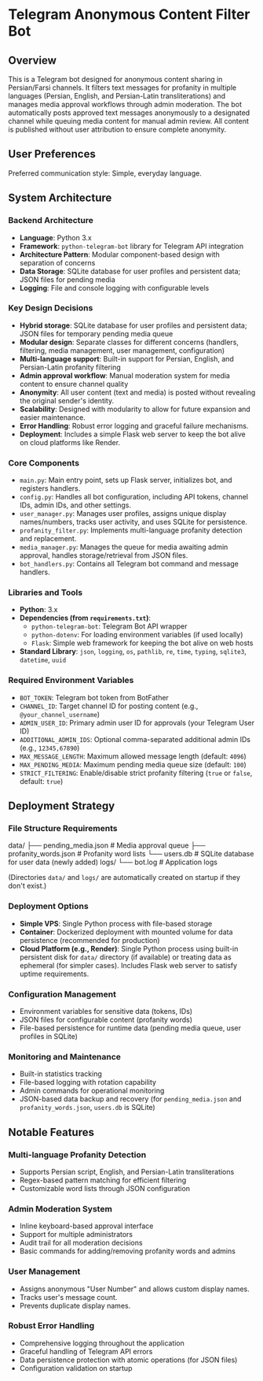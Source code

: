 # Telegram Anonymous Content Filter Bot

## Overview

This is a Telegram bot designed for anonymous content sharing in Persian/Farsi channels. It filters text messages for profanity in multiple languages (Persian, English, and Persian-Latin transliterations) and manages media approval workflows through admin moderation. The bot automatically posts approved text messages anonymously to a designated channel while queuing media content for manual admin review. All content is published without user attribution to ensure complete anonymity.

## User Preferences

Preferred communication style: Simple, everyday language.

## System Architecture

### Backend Architecture
- **Language**: Python 3.x
- **Framework**: `python-telegram-bot` library for Telegram API integration
- **Architecture Pattern**: Modular component-based design with separation of concerns
- **Data Storage**: SQLite database for user profiles and persistent data; JSON files for pending media
- **Logging**: File and console logging with configurable levels

### Key Design Decisions
- **Hybrid storage**: SQLite database for user profiles and persistent data; JSON files for temporary pending media queue
- **Modular design**: Separate classes for different concerns (handlers, filtering, media management, user management, configuration)
- **Multi-language support**: Built-in support for Persian, English, and Persian-Latin profanity filtering
- **Admin approval workflow**: Manual moderation system for media content to ensure channel quality
- **Anonymity**: All user content (text and media) is posted without revealing the original sender's identity.
- **Scalability**: Designed with modularity to allow for future expansion and easier maintenance.
- **Error Handling**: Robust error logging and graceful failure mechanisms.
- **Deployment**: Includes a simple Flask web server to keep the bot alive on cloud platforms like Render.

### Core Components
- `main.py`: Main entry point, sets up Flask server, initializes bot, and registers handlers.
- `config.py`: Handles all bot configuration, including API tokens, channel IDs, admin IDs, and other settings.
- `user_manager.py`: Manages user profiles, assigns unique display names/numbers, tracks user activity, and uses SQLite for persistence.
- `profanity_filter.py`: Implements multi-language profanity detection and replacement.
- `media_manager.py`: Manages the queue for media awaiting admin approval, handles storage/retrieval from JSON files.
- `bot_handlers.py`: Contains all Telegram bot command and message handlers.

### Libraries and Tools
- **Python**: 3.x
- **Dependencies (from `requirements.txt`)**:
  - `python-telegram-bot`: Telegram Bot API wrapper
  - `python-dotenv`: For loading environment variables (if used locally)
  - `Flask`: Simple web framework for keeping the bot alive on web hosts
- **Standard Library**: `json`, `logging`, `os`, `pathlib`, `re`, `time`, `typing`, `sqlite3`, `datetime`, `uuid`

### Required Environment Variables
- `BOT_TOKEN`: Telegram bot token from BotFather
- `CHANNEL_ID`: Target channel ID for posting content (e.g., `@your_channel_username`)
- `ADMIN_USER_ID`: Primary admin user ID for approvals (your Telegram User ID)
- `ADDITIONAL_ADMIN_IDS`: Optional comma-separated additional admin IDs (e.g., `12345,67890`)
- `MAX_MESSAGE_LENGTH`: Maximum allowed message length (default: `4096`)
- `MAX_PENDING_MEDIA`: Maximum pending media queue size (default: `100`)
- `STRICT_FILTERING`: Enable/disable strict profanity filtering (`true` or `false`, default: `true`)

## Deployment Strategy

### File Structure Requirements

data/
├── pending_media.json     # Media approval queue
├── profanity_words.json   # Profanity word lists
└── users.db               # SQLite database for user data (newly added)
logs/
└── bot.log               # Application logs

(Directories `data/` and `logs/` are automatically created on startup if they don't exist.)

### Deployment Options
- **Simple VPS**: Single Python process with file-based storage
- **Container**: Dockerized deployment with mounted volume for data persistence (recommended for production)
- **Cloud Platform (e.g., Render)**: Single Python process using built-in persistent disk for `data/` directory (if available) or treating data as ephemeral (for simpler cases). Includes Flask web server to satisfy uptime requirements.

### Configuration Management
- Environment variables for sensitive data (tokens, IDs)
- JSON files for configurable content (profanity words)
- File-based persistence for runtime data (pending media queue, user profiles in SQLite)

### Monitoring and Maintenance
- Built-in statistics tracking
- File-based logging with rotation capability
- Admin commands for operational monitoring
- JSON-based data backup and recovery (for `pending_media.json` and `profanity_words.json`, `users.db` is SQLite)

## Notable Features

### Multi-language Profanity Detection
- Supports Persian script, English, and Persian-Latin transliterations
- Regex-based pattern matching for efficient filtering
- Customizable word lists through JSON configuration

### Admin Moderation System
- Inline keyboard-based approval interface
- Support for multiple administrators
- Audit trail for all moderation decisions
- Basic commands for adding/removing profanity words and admins

### User Management
- Assigns anonymous "User Number" and allows custom display names.
- Tracks user's message count.
- Prevents duplicate display names.

### Robust Error Handling
- Comprehensive logging throughout the application
- Graceful handling of Telegram API errors
- Data persistence protection with atomic operations (for JSON files)
- Configuration validation on startup